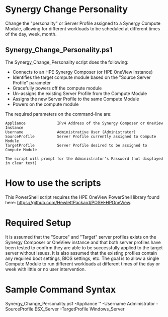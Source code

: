 # Synergy Change Personality
Change the "personality" or Server Profile assigned to a Synergy Compute Module, allowing for different workloads to be scheduled at different times of the day, week, month.

## Synergy_Change_Personality.ps1
The Synergy_Change_Personality script does the following:

* Connects to an HPE Synergy Composer (or HPE OneView instance)
* Identifies the target compute module based on the "Source Server Profile" parameter
* Gracefully powers off the compute module
* Un-assigns the existing Server Profile from the Compute Module
* Assigns the new Server Profile to the same Compute Module
* Powers on the compute module

The required parameters on the command-line are:
```
Appliance              IPv4 Address of the Synergy Composer or OneView Instance
Username               Administrative User (Administrator)
SourceProfile          Server Profile currently assigned to Compute Module
TargetProfile          Server Profile desired to be assigned to Compute Module

The script will prompt for the Administrator's Password (not displayed in clear text)
```

# How to use the scripts
This PowerShell script requires the HPE OneView PowerShell library found here: https://github.com/HewlettPackard/POSH-HPOneView.

# Required Setup
It is assumed that the "Source" and "Target" server profiles exists on the Synergy Composer or OneView instance and that both server profiles have been tested to confirm they are able to be successfully applied to the target server without issues.  It is also assumed that the existing profiles contain any required boot settings, BIOS settings, etc.  The goal is to allow a single Compute Module to run different workloads at different times of the day or week with little or no user intervention.

# Sample Command Syntax
Synergy_Change_Personality.ps1 -Appliance '<IP ADDR>' -Username Administrator -SourceProfile ESX_Server -TargetProfile Windows_Server
